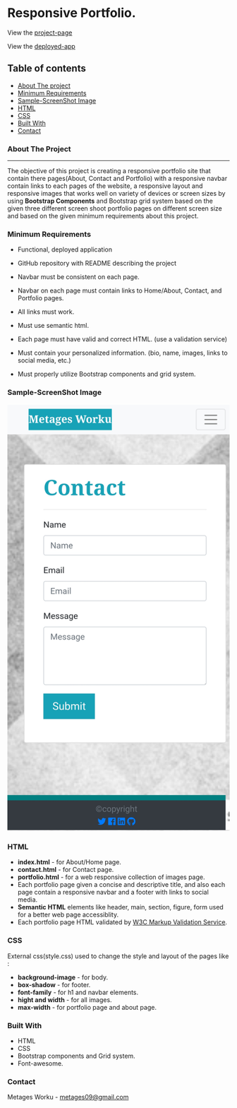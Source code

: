 # Responsive Portfolio.
View the [project-page](https://github.com/Mgithub89/HW2-ResponsivePortfolio)

View the [deployed-app](https://mgithub89.github.io/Responsive_Portfolio/)

## Table of contents
   * [About The project](#About-The-Project)
   * [Minimum Requirements](#Minimum-Requirements)
   * [Sample-ScreenShot Image](#Sample-ScreenShot-Image)
   * [HTML](#HTML)
   * [CSS](#CSS)
   * [Built With](#Built-With)
   * [Contact](#Contact)

### About The Project
---
   The objective of this project is creating a responsive portfolio site that contain there pages(About, Contact and Portfolio) with a responsive navbar contain links to each pages of the website, a responsive layout and responsive images that works well on variety of devices or screen sizes by using **Bootstrap Components** and Bootstrap grid system based on the given three different screen shoot portfolio pages on different screen size and based on the given minimum requirements about this project. 

###  Minimum Requirements

* Functional, deployed application

* GitHub repository with README describing the project

* Navbar must be consistent on each page.

* Navbar on each page must contain links to Home/About, Contact, and Portfolio pages.

* All links must work.

* Must use semantic html.

* Each page must have valid and correct HTML. (use a validation service)

* Must contain your personalized information. (bio, name, images, links to social media, etc.)

* Must properly utilize Bootstrap components and grid system.

### Sample-ScreenShot Image
![min req](Assets/images/contact-page.jpg)

### HTML
* **index.html** - for About/Home page.
* **contact.html** - for Contact page.
* **portfolio.html** - for a web responsive collection of images page.
* Each portfolio page given a concise and descriptive title, and also each page contain a responsive navbar and a footer with links to social media.
* **Semantic HTML** elements like header, main, section, figure, form used for a better web page accessiblity.
* Each portfolio page HTML validated by [W3C Markup Validation Service](https://validator.w3.org/).

### CSS
 External css(style.css) used to change the style and layout of the pages like :
   * **background-image** - for body.
   * **box-shadow** - for footer.
   * **font-family** - for h1 and navbar elements.
   * **hight and width** - for all images.
   * **max-width** - for portfolio page and about page.

 ### Built With
 * HTML
 * CSS
 * Bootstrap components and Grid system.
 * Font-awesome.

 ### Contact
 Metages Worku - [metages09@gmail.com](mailto:metages09@gmail.com)

